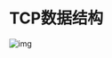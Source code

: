 # TCP数据结构

![img](../Network/assets/watermark,type\_ZmFuZ3poZW5naGVpdGk,shadow\_10,text\_aHR0cHM6Ly9ibG9nLmNzZG4ubmV0L2h1YWlzaHU=,size\_16,color\_FFFFFF,t\_70.png)
